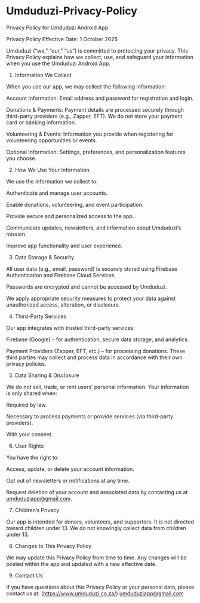 # Umduduzi-Privacy-Policy

Privacy Policy for Umduduzi Android App

Privacy Policy
Effective Date: 1 October 2025

Umduduzi (“we,” “our,” “us”) is committed to protecting your privacy. This Privacy Policy explains how we collect, use, and safeguard your information when you use the Umduduzi Android App.

1. Information We Collect

When you use our app, we may collect the following information:

Account Information: Email address and password for registration and login.

Donations & Payments: Payment details are processed securely through third-party providers (e.g., Zapper, EFT). We do not store your payment card or banking information.

Volunteering & Events: Information you provide when registering for volunteering opportunities or events.

Optional Information: Settings, preferences, and personalization features you choose.

2. How We Use Your Information

We use the information we collect to:

Authenticate and manage user accounts.

Enable donations, volunteering, and event participation.

Provide secure and personalized access to the app.

Communicate updates, newsletters, and information about Umduduzi’s mission.

Improve app functionality and user experience.

3. Data Storage & Security

All user data (e.g., email, password) is securely stored using Firebase Authentication and Firebase Cloud Services.

Passwords are encrypted and cannot be accessed by Umduduzi.

We apply appropriate security measures to protect your data against unauthorized access, alteration, or disclosure.

4. Third-Party Services

Our app integrates with trusted third-party services:

Firebase (Google) – for authentication, secure data storage, and analytics.

Payment Providers (Zapper, EFT, etc.) – for processing donations.
These third parties may collect and process data in accordance with their own privacy policies.

5. Data Sharing & Disclosure

We do not sell, trade, or rent users’ personal information. Your information is only shared when:

Required by law.

Necessary to process payments or provide services (via third-party providers).

With your consent.

6. User Rights

You have the right to:

Access, update, or delete your account information.

Opt out of newsletters or notifications at any time.

Request deletion of your account and associated data by contacting us at umduduziapp@gmail.com.

7. Children’s Privacy

Our app is intended for donors, volunteers, and supporters. It is not directed toward children under 13. We do not knowingly collect data from children under 13.

8. Changes to This Privacy Policy

We may update this Privacy Policy from time to time. Any changes will be posted within the app and updated with a new effective date.

9. Contact Us

If you have questions about this Privacy Policy or your personal data, please contact us at:
(https://www.umduduzi.co.za/)
umduduziapp@gmail.com
